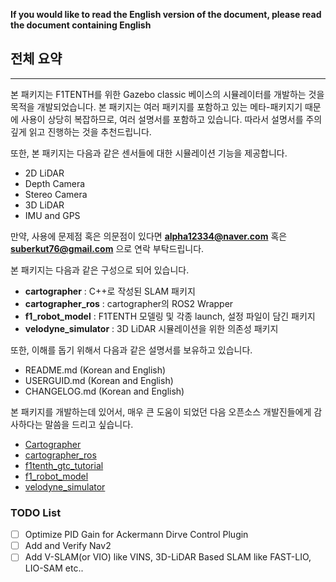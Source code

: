**If you would like to read the English version of the document, please read the document containing English**
## 전체 요약
---
본 패키지는 F1TENTH를 위한 Gazebo classic 베이스의 시뮬레이터를 개발하는 것을 목적을 개발되었습니다. 본 패키지는 여러 패키지를 포함하고 있는 메타-패키지기 때문에 사용이 상당히 복잡하므로, 여러 설명서를 포함하고 있습니다. 따라서 설명서를 주의 깊게 읽고 진행하는 것을 추천드립니다.

또한, 본 패키지는 다음과 같은 센서들에 대한 시뮬레이션 기능을 제공합니다.
- 2D LiDAR
- Depth Camera
- Stereo Camera
- 3D LiDAR
- IMU and GPS

만약, 사용에 문제점 혹은 의문점이 있다면
**alpha12334@naver.com** 혹은 **suberkut76@gmail.com** 으로 연락 부탁드립니다.

본 패키지는 다음과 같은 구성으로 되어 있습니다.
- **cartographer** : C++로 작성된 SLAM 패키지
- **cartographer_ros** : cartographer의 ROS2 Wrapper
- **f1_robot_model** : F1TENTH 모델링 및 각종 launch, 설정 파일이 담긴 패키지
- **velodyne_simulator** : 3D LiDAR 시뮬레이션을 위한 의존성 패키지

또한, 이해를 돕기 위해서 다음과 같은 설명서를 보유하고 있습니다.
- README.md (Korean and English)
- USERGUID.md (Korean and English)
- CHANGELOG.md (Korean and English)

본 패키지를 개발하는데 있어서, 매우 큰 도움이 되었던 다음 오픈소스 개발진들에게 감사하다는 말씀을 드리고 싶습니다.
- [Cartographer](https://github.com/cartographer-project/cartographer)
- [cartographer_ros](https://github.com/ros2/cartographer_ros)
- [f1tenth_gtc_tutorial](https://github.com/linklab-uva/f1tenth_gtc_tutorial)
- [f1_robot_model](https://github.com/armando-genis/f1_robot_model)
- [velodyne_simulator](https://bitbucket.org/DataspeedInc/velodyne_simulator.git/src)

### TODO List
- [ ] Optimize PID Gain for Ackermann Dirve Control Plugin
- [ ] Add and Verify Nav2
- [ ] Add V-SLAM(or VIO) like VINS, 3D-LiDAR Based SLAM like FAST-LIO, LIO-SAM etc..
